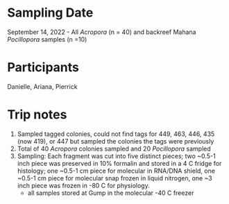 # Sampling Date
September 14, 2022 - All *Acropora* (n = 40) and backreef Mahana *Pocillopora* samples (n =10)

# Participants
Danielle, Ariana, Pierrick

# Trip notes
1. Sampled tagged colonies, could not find tags for 449, 463, 446, 435 (now 419), or 447 but sampled the colonies the tags were previously
2. Total of 40 *Acropora*  colonies sampled and 20 *Pocillopora* sampled
3. Sampling: Each fragment was cut into five distinct pieces; two ~0.5-1 inch piece was preserved in 10% formalin and stored in a 4 C fridge for histology; one ~0.5-1 cm piece for molecular in RNA/DNA shield, one ~0.5-1 cm piece for molecular snap frozen in liquid nitrogen, one ~3 inch piece was frozen in -80 C for physiology. 
    - all samples stored at Gump in the molecular -40 C freezer
